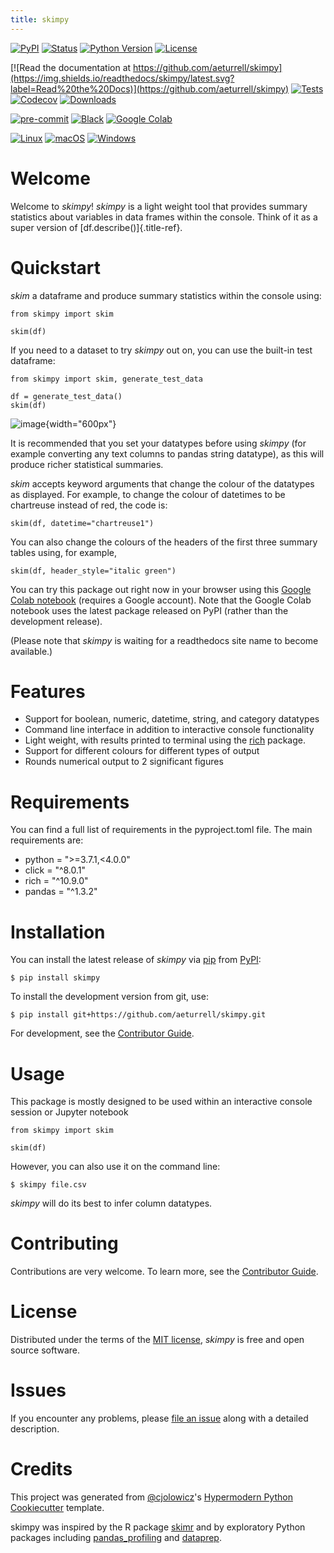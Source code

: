 ```yaml
---
title: skimpy
---
```


[![PyPI](https://img.shields.io/pypi/v/skimpy.svg)](https://pypi.org/project/skimpy/)
[![Status](https://img.shields.io/pypi/status/skimpy.svg)](https://pypi.org/project/skimpy/)
[![Python Version](https://img.shields.io/pypi/pyversions/skimpy)](https://pypi.org/project/skimpy)
[![License](https://img.shields.io/pypi/l/skimpy)](https://opensource.org/licenses/MIT)

[![Read the documentation at https://github.com/aeturrell/skimpy](https://img.shields.io/readthedocs/skimpy/latest.svg?label=Read%20the%20Docs)](https://github.com/aeturrell/skimpy)
[![Tests](https://github.com/aeturrell/skimpy/workflows/Tests/badge.svg)](https://github.com/aeturrell/skimpy/actions?workflow=Tests)
[![Codecov](https://codecov.io/gh/aeturrell/skimpy/branch/main/graph/badge.svg)](https://codecov.io/gh/aeturrell/skimpy)
[![Downloads](https://static.pepy.tech/badge/skimpy)](https://pepy.tech/project/skimpy)

[![pre-commit](https://img.shields.io/badge/pre--commit-enabled-brightgreen?logo=pre-commit&logoColor=white)](https://github.com/pre-commit/pre-commit)
[![Black](https://img.shields.io/badge/code%20style-black-000000.svg)](https://github.com/psf/black)
[![Google Colab](https://colab.research.google.com/assets/colab-badge.svg)](https://colab.research.google.com/gist/aeturrell/7bf183c559dc1d15ab7e7aaac39ea0ed/skimpy_demo.ipynb)

[![Linux](https://svgshare.com/i/Zhy.svg)](https://svgshare.com/i/Zhy.svg)
[![macOS](https://svgshare.com/i/ZjP.svg)](https://svgshare.com/i/ZjP.svg)
[![Windows](https://svgshare.com/i/ZhY.svg)](https://svgshare.com/i/ZhY.svg)

# Welcome

Welcome to *skimpy*! *skimpy* is a light weight tool that provides
summary statistics about variables in data frames within the console.
Think of it as a super version of [df.describe()]{.title-ref}.

# Quickstart

*skim* a dataframe and produce summary statistics within the console
using:

``` {.python}
from skimpy import skim

skim(df)
```

If you need to a dataset to try *skimpy* out on, you can use the
built-in test dataframe:

``` {.python}
from skimpy import skim, generate_test_data

df = generate_test_data()
skim(df)
```

![image](https://raw.githubusercontent.com/aeturrell/skimpy/master/img/skimpy_example.png){width="600px"}

It is recommended that you set your datatypes before using *skimpy* (for
example converting any text columns to pandas string datatype), as this
will produce richer statistical summaries.

*skim* accepts keyword arguments that change the colour of the datatypes
as displayed. For example, to change the colour of datetimes to be
chartreuse instead of red, the code is:

``` {.python}
skim(df, datetime="chartreuse1")
```

You can also change the colours of the headers of the first three
summary tables using, for example,

``` {.python}
skim(df, header_style="italic green")
```

You can try this package out right now in your browser using this
[Google Colab
notebook](https://colab.research.google.com/gist/aeturrell/7bf183c559dc1d15ab7e7aaac39ea0ed/skimpy_demo.ipynb)
(requires a Google account). Note that the Google Colab notebook uses
the latest package released on PyPI (rather than the development
release).

(Please note that *skimpy* is waiting for a readthedocs site name to
become available.)

# Features

-   Support for boolean, numeric, datetime, string, and category
    datatypes
-   Command line interface in addition to interactive console
    functionality
-   Light weight, with results printed to terminal using the
    [rich](https://github.com/willmcgugan/rich) package.
-   Support for different colours for different types of output
-   Rounds numerical output to 2 significant figures

# Requirements

You can find a full list of requirements in the pyproject.toml file. The
main requirements are:

-   python = \"\>=3.7.1,\<4.0.0\"
-   click = \"\^8.0.1\"
-   rich = \"\^10.9.0\"
-   pandas = \"\^1.3.2\"

# Installation

You can install the latest release of *skimpy* via
[pip](https://pip.pypa.io/) from [PyPI](https://pypi.org/):

``` {.console}
$ pip install skimpy
```

To install the development version from git, use:

``` {.console}
$ pip install git+https://github.com/aeturrell/skimpy.git
```

For development, see the [Contributor Guide](CONTRIBUTING.rst).

# Usage

This package is mostly designed to be used within an interactive console
session or Jupyter notebook

``` {.python}
from skimpy import skim

skim(df)
```

However, you can also use it on the command line:

``` {.console}
$ skimpy file.csv
```

*skimpy* will do its best to infer column datatypes.

# Contributing

Contributions are very welcome. To learn more, see the [Contributor
Guide](CONTRIBUTING.rst).

# License

Distributed under the terms of the [MIT
license](https://opensource.org/licenses/MIT), *skimpy* is free and open
source software.

# Issues

If you encounter any problems, please [file an
issue](https://github.com/aeturrell/skimpy/issues) along with a detailed
description.

# Credits

This project was generated from
[\@cjolowicz](https://github.com/cjolowicz)\'s [Hypermodern Python
Cookiecutter](https://github.com/cjolowicz/cookiecutter-hypermodern-python)
template.

skimpy was inspired by the R package
[skimr](https://docs.ropensci.org/skimr/articles/skimr.html) and by
exploratory Python packages including
[pandas_profiling](https://pandas-profiling.github.io/pandas-profiling)
and [dataprep](https://dataprep.ai/).
